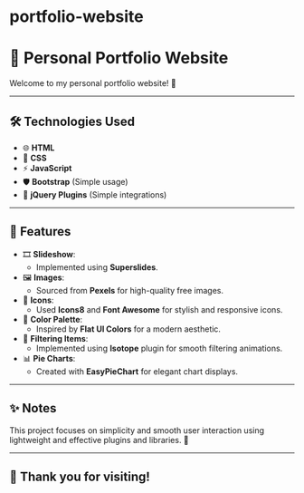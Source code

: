# portfolio-website
# 🌟 Personal Portfolio Website

Welcome to my personal portfolio website! 🎉

---

## 🛠️ Technologies Used
- 🌐 **HTML**
- 🎨 **CSS**
- ⚡ **JavaScript**
- 🛡️ **Bootstrap** (Simple usage)
- 🧩 **jQuery Plugins** (Simple integrations)

---

## 📸 Features
- 🎞️ **Slideshow**:  
  - Implemented using **Superslides**.
- 🖼️ **Images**:  
  - Sourced from **Pexels** for high-quality free images.
- 🎯 **Icons**:  
  - Used **Icons8** and **Font Awesome** for stylish and responsive icons.
- 🎨 **Color Palette**:  
  - Inspired by **Flat UI Colors** for a modern aesthetic.
- 🧹 **Filtering Items**:  
  - Implemented using **Isotope** plugin for smooth filtering animations.
- 📊 **Pie Charts**:  
  - Created with **EasyPieChart** for elegant chart displays.

---

## ✨ Notes
This project focuses on simplicity and smooth user interaction using lightweight and effective plugins and libraries. 🌈

---

## 🚀 Thank you for visiting!
